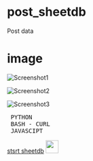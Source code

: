 # post_sheetdb
Post data

# image
![Screenshot1](https://user-images.githubusercontent.com/109140672/213294217-210b22c4-d294-42d2-98d6-3bb5d53e4e04.png)

![Screenshot2](https://user-images.githubusercontent.com/109140672/213294260-443f9740-f1a7-4b74-b3e8-ba218db5a2f2.png)

![Screenshot3](https://user-images.githubusercontent.com/109140672/213294288-e8e1d42b-d400-4656-9a73-d20dafb5e749.png)

<pre> PYTHON<br> BASH - CURL<br> JAVASCIPT</pre>

<a href="https://sheetdb.io">stsrt sheetdb</a> <img style="width: 30px;" src="https://www.uplooder.net/img/image/36/3471c905319c23c573d4953fd90ad16b/index.png">

